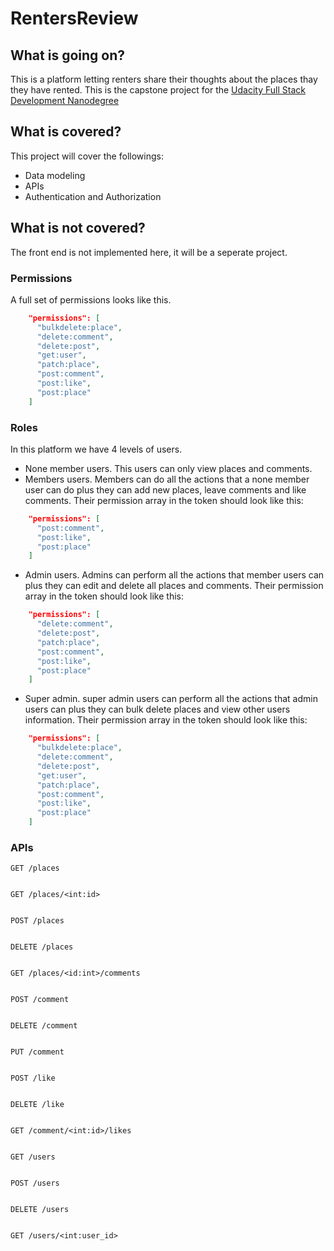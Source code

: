 # RentersReview

## What is going on?
This is a platform letting renters share their thoughts about the places thay they have rented. This is the capstone project for the [Udacity Full Stack Development Nanodegree](https://www.udacity.com/course/full-stack-web-developer-nanodegree--nd0044)

## What is covered?
This project will cover the followings:
- Data modeling
- APIs
- Authentication and Authorization
## What is not covered?
The front end is not implemented here, it will be a seperate project.
### Permissions
A full set of permissions looks like this.
```json
    "permissions": [
      "bulkdelete:place",
      "delete:comment",
      "delete:post",
      "get:user",
      "patch:place",
      "post:comment",
      "post:like",
      "post:place"
    ]
```
### Roles
In this platform we have 4 levels of users.
- None member users. This users can only view places and comments.
- Members users. Members can do all the actions that a none member user can do plus they can add new places, leave comments and like comments.
Their permission array in the token should look like this:
```json
    "permissions": [
      "post:comment",
      "post:like",
      "post:place"
    ]
```
- Admin users. Admins can perform all the actions that member users can plus they can edit and delete all places and comments.
Their permission array in the token should look like this:
```json
    "permissions": [
      "delete:comment",
      "delete:post",
      "patch:place",
      "post:comment",
      "post:like",
      "post:place"
    ]
```
- Super admin. super admin users can perform all the actions that admin users can plus they can bulk delete places and view other users information.
Their permission array in the token should look like this:
```json
    "permissions": [
      "bulkdelete:place",
      "delete:comment",
      "delete:post",
      "get:user",
      "patch:place",
      "post:comment",
      "post:like",
      "post:place"
    ]
```
### APIs

`GET /places`
```json
```

`GET /places/<int:id>`
```json
```

`POST /places`
```json
```

`DELETE /places`
```json
```

`GET /places/<id:int>/comments`
```json
```

`POST /comment`
```json
```

`DELETE /comment`
```json
```

`PUT /comment`
```json
```

`POST /like`
```json
```

`DELETE /like`
```json
```

`GET /comment/<int:id>/likes`
```json
```

`GET /users`
```json
```

`POST /users`
```json
```

`DELETE /users`
```json
```

`GET /users/<int:user_id>`
```json
```
